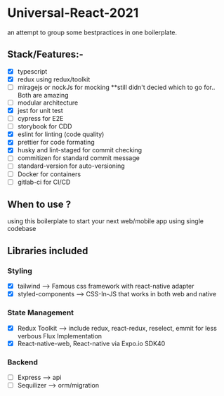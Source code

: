 # Universal-React-2021

an attempt to group some bestpractices in one boilerplate.

## Stack/Features:-

- [x] typescript
- [x] redux using redux/toolkit
- [ ] miragejs or nockJs for mocking \*\*still didn't decied which to go for.. Both are amazing
- [ ] modular architecture
- [x] jest for unit test
- [ ] cypress for E2E
- [ ] storybook for CDD
- [x] eslint for linting (code quality)
- [x] prettier for code formating
- [x] husky and lint-staged for commit checking
- [ ] commitizen for standard commit message
- [ ] standard-version for auto-versioning
- [ ] Docker for containers
- [ ] gitlab-ci for CI/CD

## When to use ?

using this boilerplate to start your next web/mobile app using single codebase

## Libraries included

### Styling

- [x] tailwind --> Famous css framework with react-native adapter
- [x] styled-components --> CSS-In-JS that works in both web and native

### State Management

- [x] Redux Toolkit --> include redux, react-redux, reselect, emmit for less verbous Flux Implementation
- [x] React-native-web, React-native via Expo.io SDK40

### Backend

- [ ] Express --> api
- [ ] Sequilizer --> orm/migration
